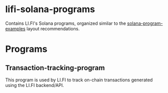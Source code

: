 # lifi-solana-programs
Contains LI.FI's Solana programs, organized similar to the [solana-program-examples](https://github.com/solana-developers/program-examples/tree/main/basics/repository-layout) layout recommendations.

# Programs
## Transaction-tracking-program
This program is used by LI.FI to track on-chain transactions generated using the LI.FI backend/API.
